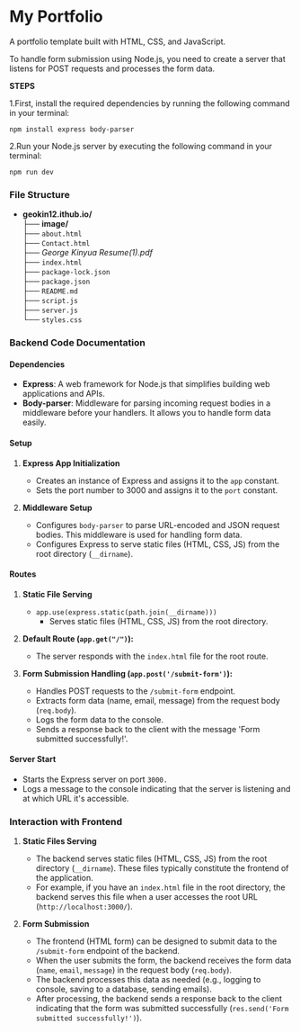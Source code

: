 # My Portfolio

A portfolio template built with HTML, CSS, and JavaScript.

To handle form submission using Node.js, you need to create a server that listens for POST requests and processes the form data.

**STEPS**

1.First, install the required dependencies by running the following command in your terminal:

`npm install express body-parser`

2.Run your Node.js server by executing the following command in your terminal:

`npm run dev`

### File Structure

- **geokin12.ithub.io/**  
  ├── **image/**  
  ├── `about.html`  
  ├── `Contact.html`  
  ├── _George Kinyua Resume(1).pdf_  
  ├── `index.html`  
  ├── `package-lock.json `  
  ├── `package.json`  
  ├── `README.md `  
  ├── `script.js `  
  ├── `server.js `  
  └── `styles.css`

### Backend Code Documentation

#### Dependencies

- **Express**: A web framework for Node.js that simplifies building web applications and APIs.
- **Body-parser**: Middleware for parsing incoming request bodies in a middleware before your handlers. It allows you to handle form data easily.

#### Setup

1. **Express App Initialization**

   - Creates an instance of Express and assigns it to the `app` constant.
   - Sets the port number to 3000 and assigns it to the `port` constant.

2. **Middleware Setup**
   - Configures `body-parser` to parse URL-encoded and JSON request bodies. This middleware is used for handling form data.
   - Configures Express to serve static files (HTML, CSS, JS) from the root directory (`__dirname`).

#### Routes

1. **Static File Serving**

   - `app.use(express.static(path.join(__dirname)))`
     - Serves static files (HTML, CSS, JS) from the root directory.

2. **Default Route (`app.get("/")`):**

   - The server responds with the `index.html` file for the root route.

3. **Form Submission Handling (`app.post('/submit-form')`):**
   - Handles POST requests to the `/submit-form` endpoint.
   - Extracts form data (name, email, message) from the request body (`req.body`).
   - Logs the form data to the console.
   - Sends a response back to the client with the message 'Form submitted successfully!'.

#### Server Start

- Starts the Express server on port `3000.`
- Logs a message to the console indicating that the server is listening and at which URL it's accessible.

### Interaction with Frontend

1. **Static Files Serving**

   - The backend serves static files (HTML, CSS, JS) from the root directory (`__dirname`). These files typically constitute the frontend of the application.
   - For example, if you have an `index.html` file in the root directory, the backend serves this file when a user accesses the root URL (`http://localhost:3000/`).

2. **Form Submission**
   - The frontend (HTML form) can be designed to submit data to the `/submit-form` endpoint of the backend.
   - When the user submits the form, the backend receives the form data (`name`, `email`, `message`) in the request body (`req.body`).
   - The backend processes this data as needed (e.g., logging to console, saving to a database, sending emails).
   - After processing, the backend sends a response back to the client indicating that the form was submitted successfully (`res.send('Form submitted successfully!')`).
